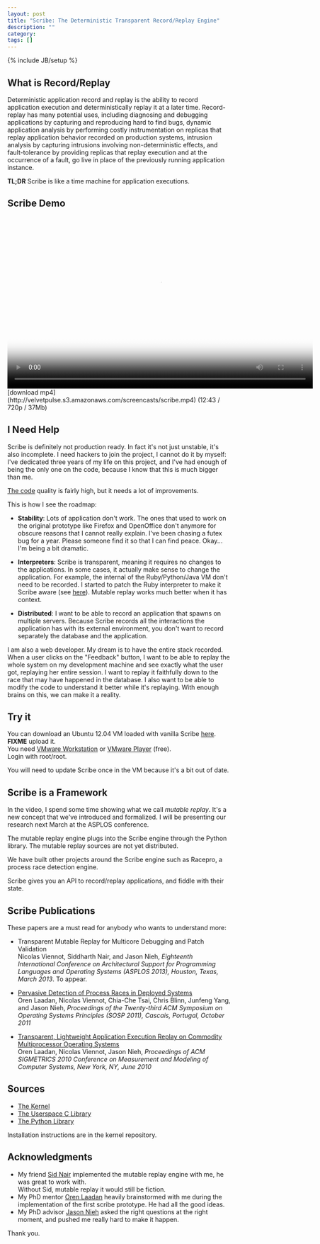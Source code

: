 ```yaml
---
layout: post
title: "Scribe: The Deterministic Transparent Record/Replay Engine"
description: ""
category: 
tags: []
---
```

{% include JB/setup %}

What is Record/Replay
---------------------

Deterministic application record and replay is the ability to record
application execution and deterministically replay it at a later time.
Record-replay has many potential uses, including diagnosing and debugging
applications by capturing and reproducing hard to find bugs, dynamic
application analysis by performing costly instrumentation on replicas that
replay application behavior recorded on production systems, intrusion analysis
by capturing intrusions involving non-deterministic effects, and
fault-tolerance by providing replicas that replay execution and at the
occurrence of a fault, go live in place of the previously running application
instance.

**TL;DR** Scribe is like a time machine for application executions.

Scribe Demo
-----------

<div class="screencast" markdown="1">
<video class="video-js vjs-default-skin" controls="controls" poster="/assets/themes/the-minimum/img/screencast_poster_scribe.jpg"
    width="690" height="388" preload="true" data-setup="{}">
  <source type="video/mp4" src="http://velvetpulse.s3.amazonaws.com/screencasts/scribe.mp4" />
</video>
[download mp4](http://velvetpulse.s3.amazonaws.com/screencasts/scribe.mp4) (12:43 / 720p / 37Mb)
</div>

I Need Help
-----------

Scribe is definitely not production ready. In fact it's not just unstable, it's
also incomplete.  I need hackers to join the project, I cannot
do it by myself: I've dedicated three years of my life on this project, and
I've had enough of being the only one on the code, because I know that this
is much bigger than me.

[The code](https://github.com/nviennot/linux-2.6-scribe/tree/master/scribe)
quality is fairly high, but it needs a lot of improvements.

This is how I see the roadmap:

* **Stability**: Lots of application don't work. The ones that used to
  work on the original prototype like Firefox and OpenOffice don't anymore for
  obscure reasons that I cannot really explain. <rant>I've been chasing a futex
  bug for a year.  Please someone find it so that I can find peace. Okay... I'm
  being a bit dramatic.</rant>

* **Interpreters**: Scribe is transparent, meaning it requires no changes to
  the applications. In some cases, it actually make sense to change the application.
  For example, the internal of the Ruby/Python/Java VM don't need to be recorded.
  I started to patch the Ruby interpreter to make it Scribe aware
  (see [here](https://github.com/nviennot/rubyscribe)). Mutable replay works
  much better when it has context.

* **Distributed**: I want to be able to record an application that spawns
  on multiple servers. Because Scribe records all the interactions the application
  has with its external environment, you don't want to record separately
  the database and the application.

I am also a web developer. My dream is to have the entire stack recorded. When
a user clicks on the "Feedback" button, I want to be able to replay the whole
system on my development machine and see exactly what the user got, replaying
her entire session. I want to replay it faithfully down to the race that
may have happened in the database. I also want to be able to modify the code to
understand it better while it's replaying. With enough brains on this, we can
make it a reality.

Try it
-------

You can download an Ubuntu 12.04 VM loaded with vanilla Scribe
[here](http://velvetpulse.s3.amazonaws.com/vm/scribe-ubuntu-1204.tar.bz2). **FIXME** upload it.  
You need [VMware Workstation](http://www.vmware.com/products/workstation/overview.html) or
[VMware Player](http://www.vmware.com/products/player/overview.html) (free).  
Login with root/root.

You will need to update Scribe once in the VM because it's a bit out of date.

Scribe is a Framework
---------------------

In the video, I spend some time showing what we call *mutable replay*. It's a
new concept that we've introduced and formalized. I will be presenting our
research next March at the ASPLOS conference.

The mutable replay engine plugs into the Scribe engine through the Python
library. The mutable replay sources are not yet distributed.

We have built other projects around the Scribe engine such as Racepro,
a process race detection engine.

Scribe gives you an API to record/replay applications, and fiddle with their
state.

Scribe Publications
-------------------

These papers are a must read for anybody who wants to understand more:

* Transparent Mutable Replay for Multicore Debugging and Patch Validation  
  Nicolas Viennot, Siddharth Nair, and Jason Nieh,
  *Eighteenth International Conference on Architectural Support for Programming Languages and Operating Systems (ASPLOS 2013),
  Houston, Texas, March 2013*. To appear.

* [Pervasive Detection of Process Races in Deployed Systems](http://viennot.biz/sosp2011_racepro.pdf)  
  Oren Laadan, Nicolas Viennot, Chia-Che Tsai, Chris Blinn, Junfeng Yang, and Jason Nieh,
  *Proceedings of the Twenty-third ACM Symposium on Operating Systems Principles (SOSP 2011), Cascais, Portugal, October 2011*

* [Transparent, Lightweight Application Execution Replay on Commodity
  Multiprocessor Operating Systems](http://viennot.biz/sigmetrics2010_scribe.pdf)  
  Oren Laadan, Nicolas Viennot, Jason Nieh,
  *Proceedings of ACM SIGMETRICS 2010 Conference on Measurement and Modeling of Computer Systems, New York, NY, June 2010*

Sources
-------

* [The Kernel](https://github.com/nviennot/nviennot/linux-2.6-scribe)
* [The Userspace C Library](https://github.com/nviennot/nviennot/libscribe)
* [The Python Library](https://github.com/nviennot/nviennot/py-scribe)

Installation instructions are in the kernel repository.

Acknowledgments
---------------

* My friend [Sid Nair](http://sid-nair.com) implemented the mutable replay engine with me, he was great
  to work with.  
  Without Sid, mutable replay it would still be fiction.
* My PhD mentor [Oren Laadan](http://www.cs.columbia.edu/~orenl/) heavily brainstormed with me during
  the implementation of the first scribe prototype. He had all the good ideas.
* My PhD advisor [Jason Nieh](http://nieh.net/) asked the right questions at the
  right moment, and pushed me really hard to make it happen.

Thank you.
